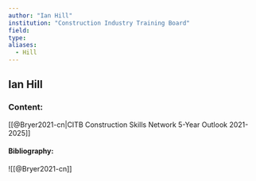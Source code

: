 ```yaml
---
author: "Ian Hill"
institution: "Construction Industry Training Board"
field:
type:
aliases:
  - Hill
---
```


## Ian Hill

### Content:
[[@Bryer2021-cn|CITB Construction Skills Network 5-Year Outlook 2021-2025]]

#### Bibliography:

![[@Bryer2021-cn]]